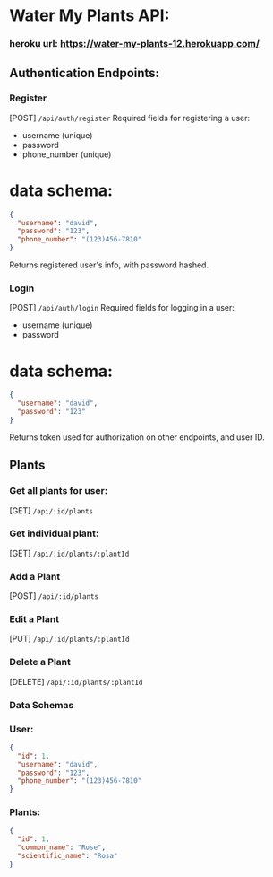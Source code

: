 # Water My Plants API:

### heroku url: https://water-my-plants-12.herokuapp.com/

## Authentication Endpoints:

### Register

[POST] `/api/auth/register`
Required fields for registering a user:

- username (unique)
- password
- phone_number (unique)

# data schema:

```json
{
  "username": "david",
  "password": "123",
  "phone_number": "(123)456-7810"
}
```

Returns registered user's info, with password hashed.

### Login

[POST] `/api/auth/login`
Required fields for logging in a user:

- username (unique)
- password

# data schema:

```json
{
  "username": "david",
  "password": "123"
}
```

Returns token used for authorization on other endpoints, and user ID.

## Plants

### Get all plants for user:

[GET] `/api/:id/plants`

### Get individual plant:

[GET] `/api/:id/plants/:plantId`

### Add a Plant

[POST] `/api/:id/plants`

### Edit a Plant

[PUT] `/api/:id/plants/:plantId`

### Delete a Plant

[DELETE] `/api/:id/plants/:plantId`

### Data Schemas

### User:

```json
{
  "id": 1,
  "username": "david",
  "password": "123",
  "phone_number": "(123)456-7810"
}
```

### Plants:

```json
{
  "id": 1,
  "common_name": "Rose",
  "scientific_name": "Rosa"
}
```

